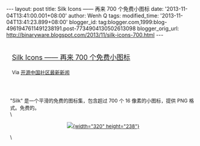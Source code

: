 --- layout: post title: Silk Icons —— 再来 700 个免费小图标 date:
'2013-11-04T13:41:00.001+08:00' author: Wenh Q tags: modified\_time:
'2013-11-04T13:41:23.899+08:00' blogger\_id:
tag:blogger.com,1999:blog-4961947611491238191.post-7734904130502613098
blogger\_orig\_url:
http://binaryware.blogspot.com/2013/11/silk-icons-700.html ---
<div style="margin: 10px; padding: 5px;">

<div style="font-size: 18px;">

[Silk Icons —— 再来 700
个免费小图标](http://www.oschina.net/p/silkicons)

</div>

<div style="font-size: 13px;">

Via [开源中国社区最新新闻](http://www.oschina.net/?from=rss)

</div>

</div>

<div style="font-size: 13px; padding: 15px 0 10px 10px;">

"Silk" 是一个平滑的免费的图标集，包含超过 700 个 16 像素的小图标，提供
PNG 格式。免费的。\
\
<div class="separator" style="clear: both; text-align: center;">

[![](http://static.oschina.net/uploads/img/201310/31075352_Owui.png){width="320"
height="238"}](http://static.oschina.net/uploads/img/201310/31075352_Owui.png)

</div>

\

</div>
